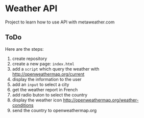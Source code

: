 # Weather API
Project to learn how to use API with metaweather.com

## ToDo
Here are the steps:
1. create repository
2. create a new page: `index.html`
3. add a `script` which query the weather with http://openweathermap.org/current
4. display the information to the user
5. add an `input` to select a city
6. get the weather report in French
7. add radio buton to select the country
9. display the weather icon http://openweathermap.org/weather-conditions
8. send the country to openweathermap.org
